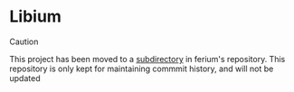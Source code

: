 # Libium

> [!CAUTION]
> This project has been moved to a [subdirectory](https://github.com/gorilla-devs/ferium/tree/main/libium) in ferium's repository.
> This repository is only kept for maintaining commmit history, and will not be updated
